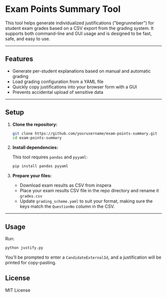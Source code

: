 # Exam Points Summary Tool

This tool helps generate individualized justifications ("begrunnelser") for student exam grades based on a CSV export from the grading system. It supports both command-line and GUI usage and is designed to be fast, safe, and easy to use.

---

## Features

- Generate per-student explanations based on manual and automatic grading
- Load grading configuration from a YAML file
- Quickly copy justifications into your browser form with a GUI
- Prevents accidental upload of sensitive data

---

## Setup

1. **Clone the repository:**

   ```bash
   git clone https://github.com/yourusername/exam-points-summary.git
   cd exam-points-summary
   ```

2. **Install dependencies:**

   This tool requires `pandas` and `pyyaml`:

   ```bash
   pip install pandas pyyaml
   ```

3. **Prepare your files:**

   - Download exam results as CSV from inspera
   - Place your exam results CSV file in the repo directory and rename it `grades.csv` 
   - Update `grading_scheme.yaml` to suit your format, making sure the keys match the `QuestionNo` column in the CSV.

---

## Usage

Run:

```bash
python justify.py
```

You'll be prompted to enter a `CandidateExternalId`, and a justification will be printed for copy-pasting.


## License

MIT License
